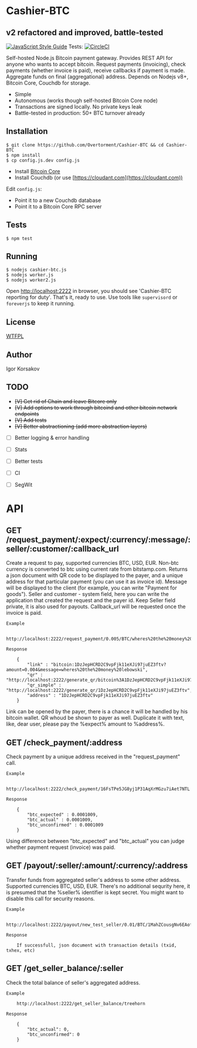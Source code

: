Cashier-BTC
===================

v2 refactored and improved, battle-tested
-----------------------------------------

[![JavaScript Style Guide](https://img.shields.io/badge/code%20style-standard-brightgreen.svg)](http://standardjs.com/) Tests: [![CircleCI](https://circleci.com/gh/Overtorment/Cashier-BTC/tree/v2.svg?style=svg)](https://circleci.com/gh/Overtorment/Cashier-BTC/tree/v2)

Self-hosted Node.js Bitcoin payment gateway. Provides REST API for anyone who wants to accept bitcoin.
Request payments (invoicing), check payments (whether invoice is paid), receive callbacks if payment is made.
Aggregate funds on final (aggregational) address.
Depends on Nodejs v8+, Bitcoin Core, Couchdb for storage.

* Simple
* Autonomous (works though self-hosted Bitcoin Core node)
* Transactions are signed locally. No private keys leak
* Battle-tested in production: 50+ BTC turnover already


Installation
------------

```
$ git clone https://github.com/Overtorment/Cashier-BTC && cd Cashier-BTC
$ npm install
$ cp config.js.dev config.js
```

* Install [Bitcoin Core](BITCOIN-CORE-INSTALL.md)
* Install Couchdb (or use [https://cloudant.com](https://cloudant.com))

Edit `config.js`:

* Point it to a new Couchdb database
* Point it to a Bitcoin Core RPC server

Tests
-----

```
$ npm test
```

Running
-------

```
$ nodejs cashier-btc.js
$ nodejs worker.js
$ nodejs worker2.js
```

Open [http://localhost:2222](http://localhost:2222) in browser, you should see 'Cashier-BTC reporting for duty'.
That's it, ready to use.
Use tools like `supervisord` or `foreverjs` to keep it running.

License
-------

[WTFPL](http://www.wtfpl.net/txt/copying/)

Author
------

Igor Korsakov


TODO
----

* ~~[V] Get rid of Chain and leave Bitcore only~~
* ~~[V] Add options to work through bitcoind and other bitcoin network endpoints~~
* ~~[V] Add tests~~
* ~~[V] Better abstractioning (add more abstraction layers)~~
* [ ] Better logging & error handling
* [ ] Stats
* [ ] Better tests
* [ ] CI
* [ ] SegWit


API
===

GET /request_payment/:expect/:currency/:message/:seller/:customer/:callback_url
--------------------------------------------------------------------------------------------------------

Create a request to pay, supported currencies BTC, USD, EUR. Non-btc currency is converted to btc using current rate from bitstamp.com.
Returns a json document with QR code to be displayed to the payer, and a unique address for that particular payment (you can use it as invoice id).
Message will be displayed to the client (for example, you can write "Payment for goods"). Seller and customer - system field, here you can
write the application that created the request and the payer id. Keep Seller field private, it is also used for payouts.
Callback_url will be requested once the invoice is paid.

	Example

		http://localhost:2222/request_payment/0.005/BTC/wheres%20the%20money%20lebowski/treehorn/lebowski/http%3A%2F%2Fgoogle.com%2F

	Response

		{
			"link" : "bitcoin:1DzJepHCRD2C9vpFjk11eXJi97juEZ3ftv?amount=0.004&message=wheres%20the%20money%20lebowski",
			"qr" : "http://localhost:2222/generate_qr/bitcoin%3A1DzJepHCRD2C9vpFjk11eXJi97juEZ3ftv%3Famount%3D0.004%26message%3Dwheres%2520the%2520money%2520lebowski",
			"qr_simple" : "http://localhost:2222/generate_qr/1DzJepHCRD2C9vpFjk11eXJi97juEZ3ftv",
			"address" : "1DzJepHCRD2C9vpFjk11eXJi97juEZ3ftv"
		}

Link can be opened by the payer, there is a chance it will be handled by his bitcoin wallet.
QR whoud be shown to payer as well. Duplicate it with text, like, dear user, please pay the %expect% amount to %address%.

GET /check_payment/:address
---------------------------------------

Check payment by a unique address received in the "request_payment" call.


	Example

		http://localhost:2222/check_payment/16FsTPe5JG8yj1P31AqXrMGzu7iAet7NTL

	Response

		{
			"btc_expected" : 0.0001009,
			"btc_actual" : 0.0001009,
			"btc_unconfirmed" : 0.0001009
		}

Using difference between "btc_expected" and "btc_actual" you can judge whether payment request (invoice) was paid.


GET /payout/:seller/:amount/:currency/:address
-------------------------------------------------------------

Transfer funds from aggregated seller's address to some other address.
Supported currencies BTC, USD, EUR.
There's no additional sequrity here, it is presumed that the %seller% identifier is kept secret.
You might want to disable this call for security reasons.

	Example

		http://localhost:2222/payout/new_test_seller/0.01/BTC/1MahZCousgNv6EAofCfi7Wpp2RKUfHH8uD

	Response

		If successfull, json document with transaction details (txid, txhex, etc)


GET /get_seller_balance/:seller
---------------------------------------

Check the total balance of seller's aggregated address.

	Example

		http://localhost:2222/get_seller_balance/treehorn

	Response

		{
			"btc_actual": 0,
			"btc_unconfirmed": 0
		}

